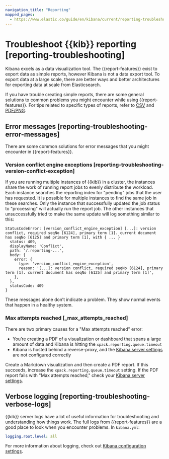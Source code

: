 ```yaml
---
navigation_title: "Reporting"
mapped_pages:
  - https://www.elastic.co/guide/en/kibana/current/reporting-troubleshooting.html
---
```




# Troubleshoot {{kib}} reporting [reporting-troubleshooting]


Kibana excels as a data visualization tool. The {{report-features}} exist to export data as simple reports, however Kibana is not a data export tool. To export data at a large scale, there are better ways and better architectures for exporting data at scale from Elasticsearch.

If you have trouble creating simple reports, there are some general solutions to common problems you might encounter while using {{report-features}}. For tips related to specific types of reports, refer to [CSV](../../explore-analyze/report-and-share/reporting-troubleshooting-csv.md) and [PDF/PNG](../../explore-analyze/report-and-share/reporting-troubleshooting-pdf.md).


## Error messages [reporting-troubleshooting-error-messages] 

There are some common solutions for error messages that you might encounter in {{report-features}}.


### Version conflict engine exceptions [reporting-troubleshooting-version-conflict-exception] 

If you are running multiple instances of {{kib}} in a cluster, the instances share the work of running report jobs to evenly distribute the workload. Each instance searches the reporting index for "pending" jobs that the user has requested. It is possible for multiple instances to find the same job in these searches. Only the instance that successfully updated the job status to "processing" will actually run the report job. The other instances that unsuccessfully tried to make the same update will log something similar to this:

```text
StatusCodeError: [version_conflict_engine_exception] [...]: version conflict, required seqNo [6124], primary term [1]. current document has seqNo [6125] and primary term [1], with { ... }
  status: 409,
  displayName: 'Conflict',
  path: '/.reporting-...',
  body: {
    error: {
      type: 'version_conflict_engine_exception',
      reason: '[...]: version conflict, required seqNo [6124], primary term [1]. current document has seqNo [6125] and primary term [1]',
    },
  },
  statusCode: 409
}
```

These messages alone don’t indicate a problem. They show normal events that happen in a healthy system.


### Max attempts reached [_max_attempts_reached] 

There are two primary causes for a "Max attempts reached" error:

* You’re creating a PDF of a visualization or dashboard that spans a large amount of data and Kibana is hitting the `xpack.reporting.queue.timeout`
* Kibana is hosted behind a reverse-proxy, and the [Kibana server settings](asciidocalypse://docs/kibana/docs/reference/configuration-reference/reporting-settings.md#reporting-kibana-server-settings) are not configured correctly

Create a Markdown visualization and then create a PDF report. If this succeeds, increase the `xpack.reporting.queue.timeout` setting. If the PDF report fails with "Max attempts reached," check your [Kibana server settings](https://www.elastic.co/guide/en/kibana/current/reporting-settings-kb.html#reporting-kibana-server-settings).


## Verbose logging [reporting-troubleshooting-verbose-logs] 

{{kib}} server logs have a lot of useful information for troubleshooting and understanding how things work. The full logs from {{report-features}} are a good place to look when you encounter problems. In `kibana.yml`:

```yaml
logging.root.level: all
```

For more information about logging, check out [Kibana configuration settings](../../deploy-manage/deploy/self-managed/configure.md#logging-root-level).



